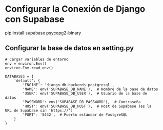 # Configurar la Conexión de Django con Supabase

pip install supabase psycopg2-binary

## Configurar la base de datos en setting.py

```
# Cargar variables de entorno
env = environ.Env()
environ.Env.read_env()

DATABASES = {
    'default': {
        'ENGINE': 'django.db.backends.postgresql',
        'NAME': env('SUPABASE_DB_NAME'),  # Nombre de la base de datos
        'USER': env('SUPABASE_DB_USER'),  # Usuario de la base de datos
        'PASSWORD': env('SUPABASE_DB_PASSWORD'),  # Contraseña
        'HOST': env('SUPABASE_DB_HOST'),  # Host de Supabase (es la URL de Supabase sin 'https://')
        'PORT': '5432',  # Puerto estándar de PostgreSQL
    }
}
```